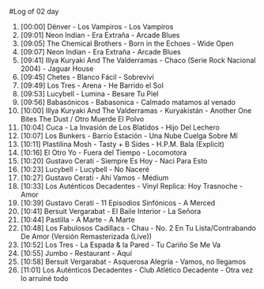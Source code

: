 #Log of 02 day

1. [00:00] Dënver - Los Vampiros - Los Vampiros
1. [09:01] Neon Indian - Era Extraña - Arcade Blues
1. [09:05] The Chemical Brothers - Born in the Echoes - Wide Open
1. [09:07] Neon Indian - Era Extraña - Arcade Blues
1. [09:41] Illya Kuryaki And The Valderramas - Chaco (Serie Rock Nacional 2004) - Jaguar House
1. [09:45] Chetes - Blanco Fácil - Sobreviví
1. [09:49] Los Tres - Arena - He Barrido el Sol
1. [09:53] Lucybell - Lumina - Besare Tu Piel
1. [09:56] Babasónicos - Babasonica - Calmado matamos al venado
1. [10:00] Illya Kuryaki And The Valderramas - Kuryakistán - Another One Bites The Dust / Otro Muerde El Polvo
1. [10:04] Cuca - La Invasión de Los Blatidos - Hijo Del Lechero
1. [10:07] Los Bunkers - Barrio Estación - Una Nube Cuelga Sobre Mí
1. [10:11] Plastilina Mosh - Tasty + B Sides - H.P.M. Bala (Explicit)
1. [10:16] El Otro Yo - Fuera del Tiempo - Locomotora
1. [10:20] Gustavo Cerati - Siempre Es Hoy - Naci Para Esto
1. [10:23] Lucybell - Lucybell - No Naceré
1. [10:27] Gustavo Cerati - Ahí Vamos - Médium
1. [10:33] Los Auténticos Decadentes - Vinyl Replica: Hoy Trasnoche - Amor
1. [10:39] Gustavo Cerati - 11 Episodios Sinfónicos - A Merced
1. [10:41] Bersuit Vergarabat - El Baile Interior - La Señora
1. [10:44] Pastilla - A Marte - A Marte
1. [10:48] Los Fabulosos Cadillacs - Chau - No. 2 En Tu Lista/Contrabando De Amor (Versión Remasterizada (Live))
1. [10:52] Los Tres - La Espada & la Pared - Tu Cariño Se Me Va
1. [10:55] Jumbo - Restaurant - Aquí
1. [10:58] Bersuit Vergarabat - Asquerosa Alegría - Vamos, no llegamos
1. [11:01] Los Auténticos Decadentes - Club Atlético Decadente - Otra vez lo arruiné todo
